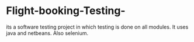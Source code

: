 # Flight-booking-Testing-
its a software testing project in which testing is done on all modules. It uses java and netbeans. Also selenium.
